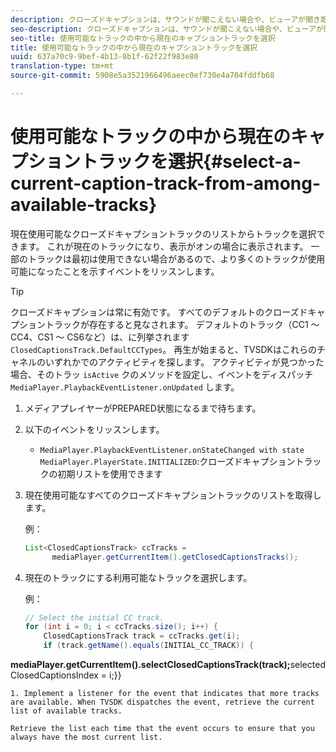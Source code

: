 ```yaml
---
description: クローズドキャプションは、サウンドが聞こえない場合や、ビューアが聞き取りにくい場合に、ビデオのオーディオ部分をテキストとして画面に表示します。
seo-description: クローズドキャプションは、サウンドが聞こえない場合や、ビューアが聞き取りにくい場合に、ビデオのオーディオ部分をテキストとして画面に表示します。
seo-title: 使用可能なトラックの中から現在のキャプショントラックを選択
title: 使用可能なトラックの中から現在のキャプショントラックを選択
uuid: 637a70c9-9bef-4b13-8b1f-62f22f983e80
translation-type: tm+mt
source-git-commit: 5908e5a3521966496aeec0ef730e4a704fddfb68

---
```



# 使用可能なトラックの中から現在のキャプショントラックを選択{#select-a-current-caption-track-from-among-available-tracks}

現在使用可能なクローズドキャプショントラックのリストからトラックを選択できます。 これが現在のトラックになり、表示がオンの場合に表示されます。 一部のトラックは最初は使用できない場合があるので、より多くのトラックが使用可能になったことを示すイベントをリッスンします。

>[!TIP]
>
>クローズドキャプションは常に有効です。 すべてのデフォルトのクローズドキャプショントラックが存在すると見なされます。 デフォルトのトラック（CC1 ～ CC4、CS1 ～ CS6など）は、に列挙されます `ClosedCaptionsTrack.DefaultCCTypes`。 再生が始まると、TVSDKはこれらのチャネルのいずれかでのアクティビティを探します。 アクティビティが見つかった場合、そのトラッ `isActive` クのメソッドを設定し、イベントをディスパッチ `MediaPlayer.PlaybackEventListener.onUpdated` します。

1. メディアプレイヤーがPREPARED状態になるまで待ちます。
1. 以下のイベントをリッスンします。

   * `MediaPlayer.PlaybackEventListener.onStateChanged with state MediaPlayer.PlayerState.INITIALIZED`:クローズドキャプショントラックの初期リストを使用できます

1. 現在使用可能なすべてのクローズドキャプショントラックのリストを取得します。

   例：

   ```java
   List<ClosedCaptionsTrack> ccTracks = 
         mediaPlayer.getCurrentItem().getClosedCaptionsTracks();
   ```

1. 現在のトラックにする利用可能なトラックを選択します。

   例：

   ```java
   // Select the initial CC track. 
   for (int i = 0; i < ccTracks.size(); i++) { 
       ClosedCaptionsTrack track = ccTracks.get(i); 
       if (track.getName().equals(INITIAL_CC_TRACK)) { 
   
<b>mediaPlayer.getCurrentItem().selectClosedCaptionsTrack(track);</b>selectedClosedCaptionsIndex = i;}}

```
1. Implement a listener for the event that indicates that more tracks are available. When TVSDK dispatches the event, retrieve the current list of available tracks.

Retrieve the list each time that the event occurs to ensure that you always have the most current list.

